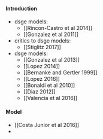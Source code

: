 
#### Introduction
- dsge models:
	- [[Rincon-Castro et al 2014]]
	- [[Gonzalez et al 2011]]
- critics to dsge models:
	- [[Stiglitz 2017]]
- dsge models:
	- [[Gonzalez et al 2013]]
	- [[Lopez 2014]]
	- [[Bernanke and Gertler 1999]]
	- [[Lopez 2016]]
	- [[Bonaldi et al 2010]]
	- [[Diaz 2012]]
	- [[Valencia et al 2016]]

#### Model
- [[Costa Junior et al 2016]]
- 